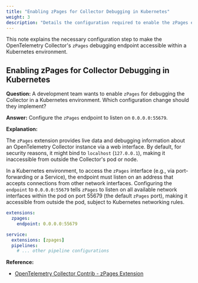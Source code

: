 ```yaml
---
title: "Enabling zPages for Collector Debugging in Kubernetes"
weight: 3
description: "Details the configuration required to enable the zPages extension for the OpenTelemetry Collector in Kubernetes."
---
```


This note explains the necessary configuration step to make the OpenTelemetry Collector's `zPages` debugging endpoint accessible within a Kubernetes environment.

## Enabling zPages for Collector Debugging in Kubernetes

**Question:** A development team wants to enable `zPages` for debugging the Collector in a Kubernetes environment. Which configuration change should they implement?

**Answer:** Configure the `zPages` endpoint to listen on `0.0.0.0:55679`.

**Explanation:**

The `zPages` extension provides live data and debugging information about an OpenTelemetry Collector instance via a web interface. By default, for security reasons, it might bind to `localhost` (`127.0.0.1`), making it inaccessible from outside the Collector's pod or node.

In a Kubernetes environment, to access the `zPages` interface (e.g., via port-forwarding or a Service), the endpoint must listen on an address that accepts connections from other network interfaces. Configuring the `endpoint` to `0.0.0.0:55679` tells `zPages` to listen on all available network interfaces within the pod on port 55679 (the default `zPages` port), making it accessible from outside the pod, subject to Kubernetes networking rules.

```yaml
extensions:
  zpages:
    endpoint: 0.0.0.0:55679

service:
  extensions: [zpages]
  pipelines:
    # ... other pipeline configurations
```

**Reference:**

* [OpenTelemetry Collector Contrib - zPages Extension](https://github.com/open-telemetry/opentelemetry-collector-contrib/tree/main/extension/zpagesextension)
